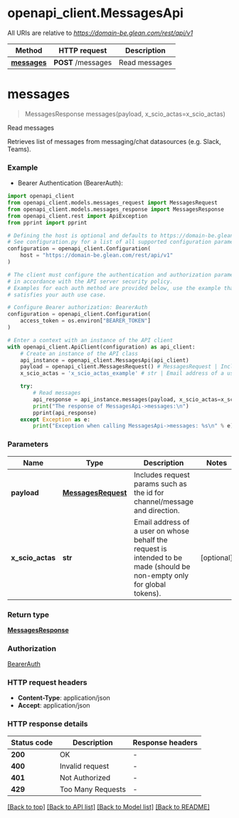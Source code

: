 # openapi_client.MessagesApi

All URIs are relative to *https://domain-be.glean.com/rest/api/v1*

Method | HTTP request | Description
------------- | ------------- | -------------
[**messages**](MessagesApi.md#messages) | **POST** /messages | Read messages


# **messages**
> MessagesResponse messages(payload, x_scio_actas=x_scio_actas)

Read messages

Retrieves list of messages from messaging/chat datasources (e.g. Slack, Teams).

### Example

* Bearer Authentication (BearerAuth):

```python
import openapi_client
from openapi_client.models.messages_request import MessagesRequest
from openapi_client.models.messages_response import MessagesResponse
from openapi_client.rest import ApiException
from pprint import pprint

# Defining the host is optional and defaults to https://domain-be.glean.com/rest/api/v1
# See configuration.py for a list of all supported configuration parameters.
configuration = openapi_client.Configuration(
    host = "https://domain-be.glean.com/rest/api/v1"
)

# The client must configure the authentication and authorization parameters
# in accordance with the API server security policy.
# Examples for each auth method are provided below, use the example that
# satisfies your auth use case.

# Configure Bearer authorization: BearerAuth
configuration = openapi_client.Configuration(
    access_token = os.environ["BEARER_TOKEN"]
)

# Enter a context with an instance of the API client
with openapi_client.ApiClient(configuration) as api_client:
    # Create an instance of the API class
    api_instance = openapi_client.MessagesApi(api_client)
    payload = openapi_client.MessagesRequest() # MessagesRequest | Includes request params such as the id for channel/message and direction.
    x_scio_actas = 'x_scio_actas_example' # str | Email address of a user on whose behalf the request is intended to be made (should be non-empty only for global tokens). (optional)

    try:
        # Read messages
        api_response = api_instance.messages(payload, x_scio_actas=x_scio_actas)
        print("The response of MessagesApi->messages:\n")
        pprint(api_response)
    except Exception as e:
        print("Exception when calling MessagesApi->messages: %s\n" % e)
```



### Parameters


Name | Type | Description  | Notes
------------- | ------------- | ------------- | -------------
 **payload** | [**MessagesRequest**](MessagesRequest.md)| Includes request params such as the id for channel/message and direction. | 
 **x_scio_actas** | **str**| Email address of a user on whose behalf the request is intended to be made (should be non-empty only for global tokens). | [optional] 

### Return type

[**MessagesResponse**](MessagesResponse.md)

### Authorization

[BearerAuth](../README.md#BearerAuth)

### HTTP request headers

 - **Content-Type**: application/json
 - **Accept**: application/json

### HTTP response details

| Status code | Description | Response headers |
|-------------|-------------|------------------|
**200** | OK |  -  |
**400** | Invalid request |  -  |
**401** | Not Authorized |  -  |
**429** | Too Many Requests |  -  |

[[Back to top]](#) [[Back to API list]](../README.md#documentation-for-api-endpoints) [[Back to Model list]](../README.md#documentation-for-models) [[Back to README]](../README.md)

